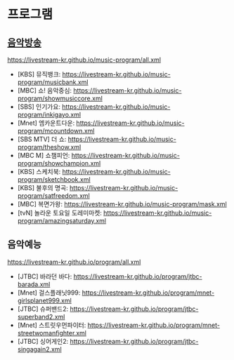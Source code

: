 # 프로그램

## [음악방송](https://github.com/LIVESTREAM-KR/music-program)
https://livestream-kr.github.io/music-program/all.xml
- [KBS] 뮤직뱅크: https://livestream-kr.github.io/music-program/musicbank.xml
- [MBC] 쇼! 음악중심: https://livestream-kr.github.io/music-program/showmusiccore.xml
- [SBS] 인기가요: https://livestream-kr.github.io/music-program/inkigayo.xml
- [Mnet] 엠카운트다운: https://livestream-kr.github.io/music-program/mcountdown.xml
- [SBS MTV] 더 쇼: https://livestream-kr.github.io/music-program/theshow.xml
- [MBC M] 쇼챔피언: https://livestream-kr.github.io/music-program/showchampion.xml
- [KBS] 스케치북: https://livestream-kr.github.io/music-program/sketchbook.xml
- [KBS] 불후의 명곡: https://livestream-kr.github.io/music-program/satfreedom.xml
- [MBC] 복면가왕: https://livestream-kr.github.io/music-program/mask.xml
- [tvN] 놀라운 토요일 도레미마켓: https://livestream-kr.github.io/music-program/amazingsaturday.xml

## 음악예능
https://livestream-kr.github.io/program/all.xml
- [JTBC] 바라던 바다: https://livestream-kr.github.io/program/jtbc-barada.xml
- [Mnet] 걸스플래닛999: https://livestream-kr.github.io/program/mnet-girlsplanet999.xml
- [JTBC] 슈퍼밴드2: https://livestream-kr.github.io/program/jtbc-superband2.xml
- [Mnet] 스트릿우먼파이터: https://livestream-kr.github.io/program/mnet-streetwomanfighter.xml
- [JTBC] 싱어게인2: https://livestream-kr.github.io/program/jtbc-singagain2.xml
